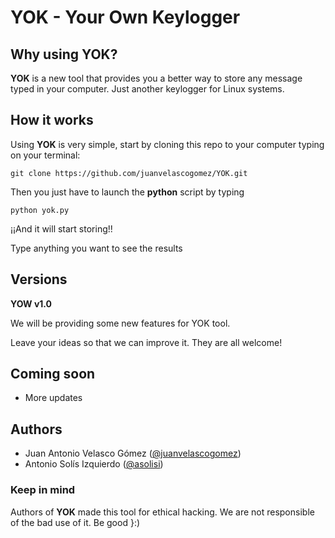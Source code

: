 # YOK - Your Own Keylogger

## Why using YOK?

**YOK** is a new tool that provides you a better way to store any message typed in your computer. Just another keylogger for Linux systems.


## How it works

Using **YOK** is very simple, start by cloning this repo to your computer typing on your terminal:

    git clone https://github.com/juanvelascogomez/YOK.git

Then you just have to launch the **python** script by typing

    python yok.py

¡¡And it will start storing!!

Type anything you want to see the results

## Versions

**YOW v1.0**

We will be providing some new features for YOK tool.

Leave your ideas so that we can improve it. They are all welcome!

## Coming soon

- More updates

## Authors

- Juan Antonio Velasco Gómez ([@juanvelascogomez](https://github.com/juanvelascogomez))
- Antonio Solís Izquierdo ([@asolisi](https://github.com/asolisi))

### Keep in mind

Authors of **YOK** made this tool for ethical hacking. We are not responsible of the bad use of it. Be good }:)
